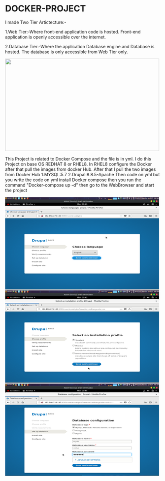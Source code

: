 # DOCKER-PROJECT
I made Two Tier Artictecture:-

1.Web Tier:-Where front-end application code is hosted. Front-end application is openly accessible over the internet.

2.Database Tier:-Where the application Database engine and Database is hosted. The database is only accessible from Web Tier only.

<img src="https://www.codeproject.com/KB/applications/1262641/Single_Server_-_Two_Tier.png" width="500" height="300">

This Project is related to Docker Compose and the file is in yml.
I do this Project on base OS REDHAT 8 or RHEL8.
In RHEL8 configure the Docker after that pull the images from docker Hub.
After that I pull the two images from Docker Hub
1.MYSQL:5.7
2.Drupal:8.8.5-Apache 
Then code on yml but you write the code on yml install  Docker compose then you run the command "Docker-compose up -d" 
then go to the WebBrowser and start the project

<img src="https://github.com/Vishal700-cmd/DOCKER-PROJECT/blob/master/Screenshot%20from%202020-04-27%2009-43-43.png" width="500" height="300">
<img src="https://github.com/Vishal700-cmd/DOCKER-PROJECT/blob/master/Screenshot%20from%202020-04-27%2009-43-59.png" width="500" height="300">
<img src="https://github.com/Vishal700-cmd/DOCKER-PROJECT/blob/master/Screenshot%20from%202020-04-27%2009-45-09.png" width="500" height="300">
